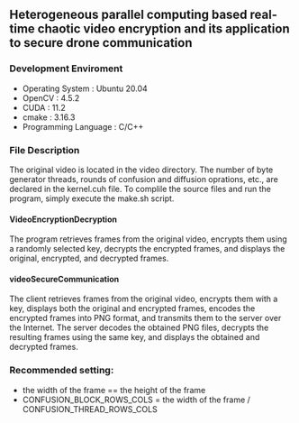 ## Heterogeneous parallel computing based real-time chaotic video encryption and its application to secure drone communication

### Development Enviroment

* Operating System     : Ubuntu 20.04
* OpenCV               : 4.5.2
* CUDA                 : 11.2
* cmake                : 3.16.3
* Programming Language : C/C++

### File Description

The original video is located in the video directory. The number of byte generator threads, rounds of confusion and diffusion oprations, etc., are declared in the kernel.cuh file. To complile the source files and run the program, simply execute the make.sh script.

####  VideoEncryptionDecryption

The program retrieves frames from the original video, encrypts them using a randomly selected key, decrypts the encrypted frames, and displays the original, encrypted, and decrypted frames.

####  videoSecureCommunication

The client retrieves frames from the original video, encrypts them with a key, displays both the original and encrypted frames, encodes the encrypted frames into PNG format, and transmits them to the server over the Internet. The server decodes the obtained PNG files, decrypts the resulting frames using the same key, and displays the obtained and decrypted frames.

### Recommended setting:

* the width of the frame == the height of the frame
* CONFUSION_BLOCK_ROWS_COLS = the width of the frame / CONFUSION_THREAD_ROWS_COLS

